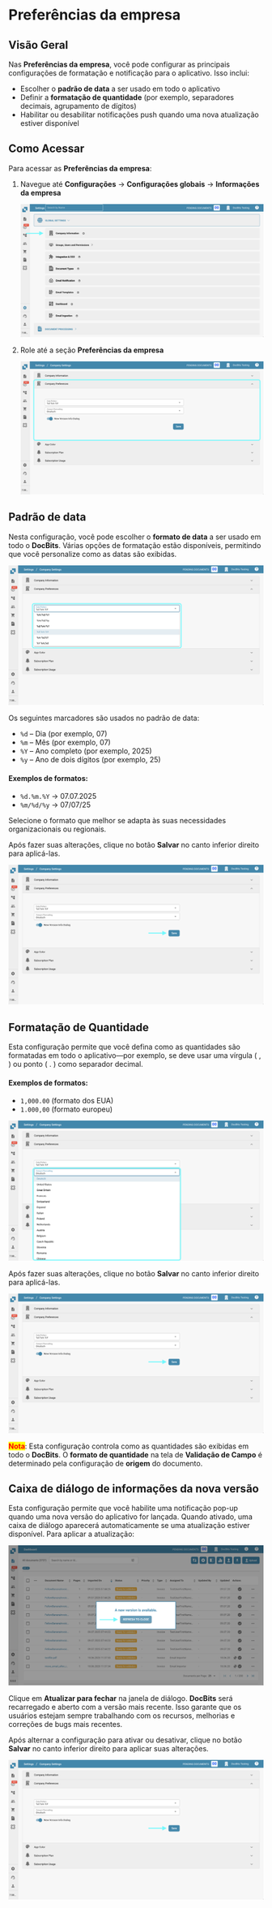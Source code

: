 # Preferências da empresa

## Visão Geral

Nas **Preferências da empresa**, você pode configurar as principais configurações de formatação e notificação para o aplicativo. Isso inclui:

* Escolher o **padrão de data** a ser usado em todo o aplicativo
* Definir a **formatação de quantidade** (por exemplo, separadores decimais, agrupamento de dígitos)
* Habilitar ou desabilitar notificações push quando uma nova atualização estiver disponível

## Como Acessar

Para acessar as **Preferências da empresa**:

1.  Navegue até **Configurações** → **Configurações globais** → **Informações da empresa**

    ![](https://raw.githubusercontent.com/Fellow-Consulting-AG/docbits/refs/heads/main/readme/.gitbook/assets/settings_company_information.png)
2.  Role até a seção **Preferências da empresa**

    ![](https://raw.githubusercontent.com/Fellow-Consulting-AG/docbits/refs/heads/main/readme/.gitbook/assets/company_preferences_1.png)

## Padrão de data

Nesta configuração, você pode escolher o **formato de data** a ser usado em todo o **DocBits**. Várias opções de formatação estão disponíveis, permitindo que você personalize como as datas são exibidas.

![](https://raw.githubusercontent.com/Fellow-Consulting-AG/docbits/refs/heads/main/readme/.gitbook/assets/company_preferences_2.png)

Os seguintes marcadores são usados no padrão de data:

* `%d` – Dia (por exemplo, 07)
* `%m` – Mês (por exemplo, 07)
* `%Y` – Ano completo (por exemplo, 2025)
* `%y` – Ano de dois dígitos (por exemplo, 25)

#### **Exemplos de formatos:**

* `%d.%m.%Y` → 07.07.2025
* `%m/%d/%y` → 07/07/25

Selecione o formato que melhor se adapta às suas necessidades organizacionais ou regionais.

Após fazer suas alterações, clique no botão **Salvar** no canto inferior direito para aplicá-las.

![](https://raw.githubusercontent.com/Fellow-Consulting-AG/docbits/refs/heads/main/readme/.gitbook/assets/company_preferences_5.png)

## Formatação de Quantidade

Esta configuração permite que você defina como as quantidades são formatadas em todo o aplicativo—por exemplo, se deve usar uma vírgula ( , ) ou ponto ( . ) como separador decimal.

#### **Exemplos de formatos:**

* `1,000.00` (formato dos EUA)
* `1.000,00` (formato europeu)

![](https://raw.githubusercontent.com/Fellow-Consulting-AG/docbits/refs/heads/main/readme/.gitbook/assets/company_preferences_3.png)

Após fazer suas alterações, clique no botão **Salvar** no canto inferior direito para aplicá-las.

![](https://raw.githubusercontent.com/Fellow-Consulting-AG/docbits/refs/heads/main/readme/.gitbook/assets/company_preferences_5.png)

<mark style="color:red;">**Nota**</mark>: Esta configuração controla como as quantidades são exibidas em todo o **DocBits**. O **formato de quantidade** na tela de **Validação de Campo** é determinado pela configuração de **origem** do documento.

## Caixa de diálogo de informações da nova versão

Esta configuração permite que você habilite uma notificação pop-up quando uma nova versão do aplicativo for lançada. Quando ativado, uma caixa de diálogo aparecerá automaticamente se uma atualização estiver disponível. Para aplicar a atualização:

![](https://raw.githubusercontent.com/Fellow-Consulting-AG/docbits/refs/heads/main/readme/.gitbook/assets/company_preferences_4.png)

Clique em **Atualizar para fechar** na janela de diálogo. **DocBits** será recarregado e aberto com a versão mais recente. Isso garante que os usuários estejam sempre trabalhando com os recursos, melhorias e correções de bugs mais recentes.

Após alternar a configuração para ativar ou desativar, clique no botão **Salvar** no canto inferior direito para aplicar suas alterações.

![](https://raw.githubusercontent.com/Fellow-Consulting-AG/docbits/refs/heads/main/readme/.gitbook/assets/company_preferences_5.png)
